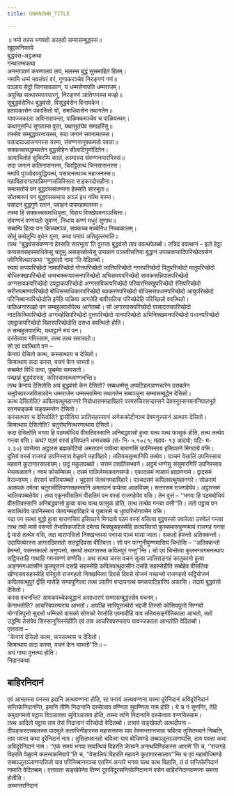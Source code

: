```yaml
---
title: UNKNOWN_TITLE

---
```

॥ नमो तस्स भगवतो अरहतो सम्मासम्बुद्धस्स॥  
खुद्दकनिकाये  
बुद्धवंस-अट्ठकथा  
गन्थारम्भकथा  
अनन्तञाणं करुणालयं लयं, मलस्स बुद्धं सुसमाहितं हितम्।  
नमामि धम्मं भवसंवरं वरं, गुणाकरञ्चेव निरङ्गणं गणं॥  
पञ्ञाय सेट्ठो जिनसावकानं, यं धम्मसेनापति धम्मराजम्।  
अपुच्छि सत्थारमपारपारगुं, निरङ्गणं ञातिगणस्स मज्झे॥  
सुबुद्धवंसेनिध बुद्धवंसो, विसुद्धवंसेन विनायकेन।  
हतावकासेन पकासितो यो, समाधिवासेन तथागतेन॥  
यावज्जकाला अविनासयन्ता, पाळिक्कमञ्चेव च पाळियत्थम्।  
कथानुसन्धिं सुगतस्स पुत्ता, यथासुतंयेव समाहरिंसु॥  
तस्सेव सम्बुद्धवरन्वयस्स, सदा जनानं सवनामतस्स।  
पसादपञ्ञाजननस्स यस्मा, संवण्णनानुक्कमतो पवत्ता॥  
सक्कच्चसद्धम्मरतेन बुद्धसीहेन सीलादिगुणोदितेन।  
आयाचितोहं सुचिरम्पि कालं, तस्मास्स संवण्णनमारभिस्सं॥  
सदा जनानं कलिनासनस्स, चिरट्ठितत्थं जिनसासनस्स।  
ममापि पुञ्ञोदयवुद्धियत्थं, पसादनत्थञ्च महाजनस्स॥  
महाविहारागतपाळिमग्गसन्निस्सिता सङ्करदोसहीना।  
समासतोयं पन बुद्धवंससंवण्णना हेस्सति सारभूता॥  
सोतब्बरूपं पन बुद्धवंसकथाय अञ्ञं इध नत्थि यस्मा।  
पसादनं बुद्धगुणे रतानं, पवाहनं पापमहामलस्स॥  
तस्मा हि सक्कच्चसमाधियुत्ता, विहाय विक्खेपमनञ्ञचित्ता।  
संवण्णनं वण्णयतो सुवण्णं, निधाय कण्णं मधुरं सुणाथ॥  
सब्बम्पि हित्वा पन किच्चमञ्ञं, सक्कच्च मच्चेनिध निच्चकालम्।  
सोतुं कथेतुम्पि बुधेन युत्ता, कथा पनायं अतिदुल्लभाति॥  
तत्थ ‘‘बुद्धवंससंवण्णना हेस्सति सारभूता’’ति वुत्तत्ता बुद्धवंसो ताव ववत्थपेतब्बो। तत्रिदं ववत्थानं – इतो हेट्ठा कप्पसतसहस्साधिकेसु चतूसु असङ्ख्येय्येसु उप्पन्नानं पञ्चवीसतिया बुद्धानं उप्पन्नकप्पादिपरिच्छेदवसेन पवेणिवित्थारकथा ‘‘बुद्धवंसो नामा’’ति वेदितब्बो।  
स्वायं कप्पपरिच्छेदो नामपरिच्छेदो गोत्तपरिच्छेदो जातिपरिच्छेदो नगरपरिच्छेदो पितुपरिच्छेदो मातुपरिच्छेदो बोधिरुक्खपरिच्छेदो धम्मचक्कप्पवत्तनपरिच्छेदो अभिसमयपरिच्छेदो सावकसन्निपातपरिच्छेदो अग्गसावकपरिच्छेदो उपट्ठाकपरिच्छेदो अग्गसाविकापरिच्छेदो परिवारभिक्खुपरिच्छेदो रंसिपरिच्छेदो सरीरप्पमाणपरिच्छेदो बोधिसत्ताधिकारपरिच्छेदो ब्याकरणपरिच्छेदो बोधिसत्तपधानपरिच्छेदो आयुपरिच्छेदो परिनिब्बानपरिच्छेदोति इमेहि पाळिया आगतेहि बावीसतिया परिच्छेदेहि परिच्छिन्नो ववत्थितो।  
पाळिअनारुळ्हो पन सम्बहुलवारोपेत्थ आनेतब्बो। सो अगारवासपरिच्छेदो पासादत्तयपरिच्छेदो नाटकित्थिपरिच्छेदो अग्गमहेसिपरिच्छेदो पुत्तपरिच्छेदो यानपरिच्छेदो अभिनिक्खमनपरिच्छेदो पधानपरिच्छेदो उपट्ठाकपरिच्छेदो विहारपरिच्छेदोति दसधा ववत्थितो होति।  
तं सम्बहुलवारम्पि, यथाट्ठाने मयं पन।  
दस्सेत्वाव गमिस्साम, तत्थ तत्थ समासतो॥  
सो एवं ववत्थितो पन –  
केनायं देसितो कत्थ, कस्सत्थाय च देसितो।  
किमत्थाय कदा कस्स, वचनं केन चाभतो॥  
सब्बमेतं विधिं वत्वा, पुब्बमेव समासतो।  
पच्छाहं बुद्धवंसस्स, करिस्सामत्थवण्णनन्ति॥  
तत्थ केनायं देसितोति अयं बुद्धवंसो केन देसितो? सब्बधम्मेसु अप्पटिहतञाणचारेन दसबलेन चतुवेसारज्जविसारदेन धम्मराजेन धम्मस्सामिना तथागतेन सब्बञ्ञुना सम्मासम्बुद्धेन देसितो।  
कत्थ देसितोति? कपिलवत्थुमहानगरे निग्रोधाराममहाविहारे परमरुचिरसन्दस्सने देवमनुस्सनयननिपातभूते रतनचङ्कमे चङ्कमन्तेन देसितो।  
कस्सत्थाय च देसितोति? द्वासीतिया ञातिसहस्सानं अनेककोटीनञ्च देवमनुस्सानं अत्थाय देसितो।  
किमत्थाय देसितोति? चतुरोघनित्थरणत्थाय देसितो।  
कदा देसितोति भगवा हि पठमबोधियं वीसतिवस्सानि अनिबद्धवासो हुत्वा यत्थ यत्थ फासुकं होति, तत्थ तत्थेव गन्त्वा वसि। कथं? पठमं वस्सं इसिपतने धम्मचक्कं (सं॰ नि॰ ५.१०८१; महाव॰ १३ आदयो; पटि॰ म॰ २.३०) पवत्तेत्वा अट्ठारस ब्रह्मकोटियो अमतपानं पायेत्वा बाराणसिं उपनिस्साय इसिपतने मिगदाये वसि। दुतियं वस्सं राजगहं उपनिस्साय वेळुवने महाविहारे। ततियचतुत्थानिपि तत्थेव। पञ्चमं वेसालिं उपनिस्साय महावने कूटागारसालायम्। छट्ठं मकुलपब्बते। सत्तमं तावतिंसभवने। अट्ठमं भग्गेसु संसुमारगिरिं उपनिस्साय भेसकळावने। नवमं कोसम्बियम्। दसमं पालिलेय्यकवनसण्डे। एकादसमं नाळायं ब्राह्मणगामे। द्वादसमं वेरञ्जायम्। तेरसमं चालियपब्बते। चुद्दसमं जेतवनमहाविहारे। पञ्चदसमं कपिलवत्थुमहानगरे। सोळसमं आळवकं दमेत्वा चतुरासीतिपाणसहस्सानि अमतपानं पायेत्वा आळवियम्। सत्तरसमं राजगहेयेव। अट्ठारसमं चालियपब्बतेयेव। तथा एकूनवीसतिमं वीसतिमं पन वस्सं राजगहेयेव वसि। तेन वुत्तं – ‘‘भगवा हि पठमबोधियं वीसतिवस्सानि अनिबद्धवासो हुत्वा यत्थ यत्थ फासुकं होति, तत्थ तत्थेव गन्त्वा वसी’’ति। ततो पट्ठाय पन सावत्थिंयेव उपनिस्साय जेतवनमहाविहारे च पुब्बारामे च धुवपरिभोगवसेन वसि।  
यदा पन सत्था बुद्धो हुत्वा बाराणसियं इसिपतने मिगदाये पठमं वस्सं वसित्वा वुट्ठवस्सो पवारेत्वा उरुवेलं गन्त्वा तत्थ तयो मासे वसन्तो तेभातिकजटिले दमेत्वा भिक्खुसहस्सेहि कतपरिवारो फुस्समासपुण्णमायं राजगहं गन्त्वा द्वे मासे तत्थेव वसि, तदा बाराणसितो निक्खन्तस्स पनस्स पञ्च मासा जाता। सकलो हेमन्तो अतिक्कन्तो। उदायित्थेरस्स आगतदिवसतो सत्तट्ठदिवसा वीतिवत्ता। सो पन फग्गुनीपुण्णमासियं चिन्तेसि – ‘‘अतिक्कन्तो हेमन्तो, वसन्तकालो अनुप्पत्तो, समयो तथागतस्स कपिलपुरं गन्तु’’न्ति। सो एवं चिन्तेत्वा कुलनगरगमनत्थाय सट्ठिमत्ताहि गाथाहि गमनवण्णं वण्णेसि। अथ सत्था चस्स वचनं सुत्वा ञातिसङ्गहं कातुकामो हुत्वा अङ्गमगधवासीनं कुलपुत्तानं दसहि सहस्सेहि कपिलवत्थुवासीनं दसहि सहस्सेहीति सब्बेहेव वीसतिया खीणासवसहस्सेहि परिवुतो राजगहतो निक्खमित्वा दिवसे दिवसे योजनं गच्छन्तो राजगहतो सट्ठियोजनं कपिलवत्थुपुरं द्वीहि मासेहि सम्पापुणित्वा तत्थ ञातीनं वन्दापनत्थं यमकपाटिहारियं अकासि। तदायं बुद्धवंसो देसितो।  
कस्स वचनन्ति? सावकपच्चेकबुद्धानं असाधारणं सम्मासम्बुद्धस्सेव वचनम्।  
केनाभतोति? आचरियपरम्पराय आभतो। अयञ्हि सारिपुत्तत्थेरो भद्दजी तिस्सो कोसियपुत्तो सिग्गवो मोग्गलिपुत्तो सुदत्तो धम्मिको दासको सोणको रेवतोति एवमादीहि याव ततियसङ्गीतिकाला आभतो, ततो उद्धम्पि तेसंयेव सिस्सानुसिस्सेहीति एवं ताव आचरियपरम्पराय यावज्जकाला आभतोति वेदितब्बो।  
एत्तावता –  
‘‘केनायं देसितो कत्थ, कस्सत्थाय च देसितो।  
किमत्थाय कदा कस्स, वचनं केन चाभतो’’ति॥ –  
अयं गाथा वुत्तत्था होति।  
निदानकथा  


## बाहिरनिदानं

एवं आभतस्स पनस्स इदानि अत्थवण्णना होति, सा पनायं अत्थवण्णना यस्मा दूरेनिदानं अविदूरेनिदानं सन्तिकेनिदानन्ति, इमानि तीणि निदानानि दस्सेत्वाव वण्णिता सुवण्णिता नाम होति। ये च नं सुणन्ति, तेहि समुदागमतो पट्ठाय विञ्ञातत्ता सुविञ्ञाताव होति, तस्मा तानि निदानानि दस्सेत्वाव वण्णयिस्साम।  
तत्थ आदितो पट्ठाय ताव तेसं निदानानं परिच्छेदो वेदितब्बो। तत्रायं सङ्खेपतो अत्थदीपना – दीपङ्करदसबलस्स पादमूले कताभिनीहारस्स महासत्तस्स याव वेस्सन्तरत्तभावा चवित्वा तुसितभवने निब्बत्ति, ताव पवत्ता कथा दूरेनिदानं नाम। तुसितभवनतो चवित्वा याव बोधिमण्डे सब्बञ्ञुतञ्ञाणप्पत्ति, ताव पवत्ता कथा अविदूरेनिदानं नाम। ‘‘एकं समयं भगवा सावत्थियं विहरति जेतवने अनाथपिण्डिकस्स आरामे’’ति च, ‘‘राजगहे विहरति वेळुवने कलन्दकनिवापे’’ति च, ‘‘वेसालियं विहरति महावने कूटागारसालाय’’न्ति च एवं महाबोधिमण्डे सब्बञ्ञुतञ्ञाणप्पत्तितो याव परिनिब्बानमञ्चा एतस्मिं अन्तरे भगवा यत्थ यत्थ विहासि, तं तं सन्तिकेनिदानं नामाति वेदितब्बम्। एत्तावता सङ्खेपेनेव तिण्णं दूराविदूरसन्तिकेनिदानानं वसेन बाहिरनिदानवण्णना समत्ता होतीति।  
अब्भन्तरनिदानं  